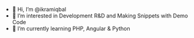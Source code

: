 - 👋 Hi, I’m @ikramiqbal
- 👀 I’m interested in Development R&D and Making Snippets with Demo Code
- 🌱 I’m currently learning PHP, Angular & Python

<!---
ikramiqbal/ikramiqbal is a ✨ special ✨ repository because its `README.md` (this file) appears on your GitHub profile.
You can click the Preview link to take a look at your changes.
--->
